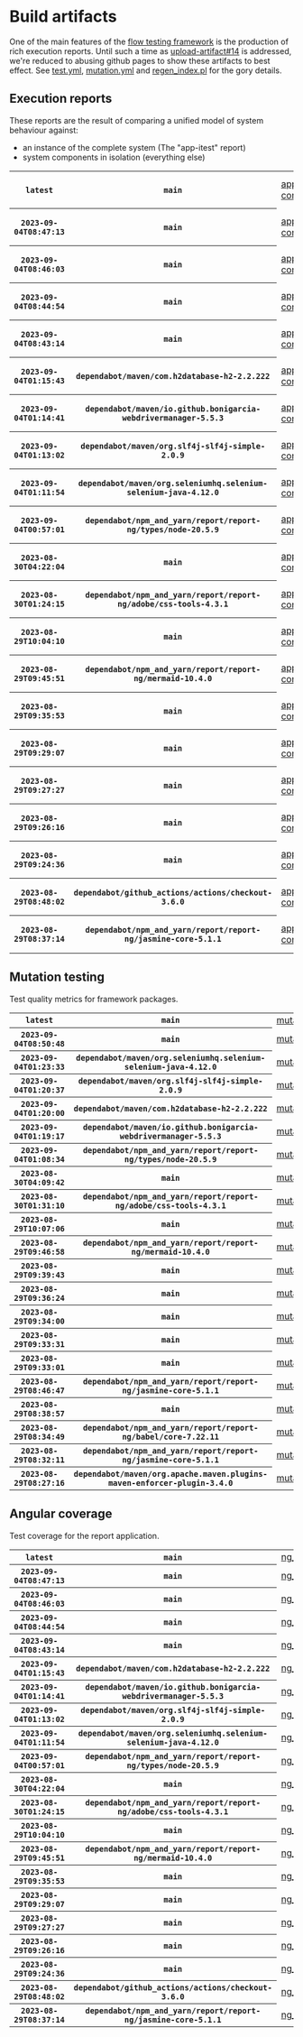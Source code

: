 # Build artifacts

One of the main features of the [flow testing framework](https://github.com/Mastercard/flow) is the production of rich execution reports.
Until such a time as [upload-artifact#14](https://github.com/actions/upload-artifact/issues/14) is addressed, we're reduced to abusing github pages to show these artifacts to best effect.
See [test.yml](https://github.com/Mastercard/flow/blob/main/.github/workflows/test.yml), [mutation.yml](https://github.com/Mastercard/flow/blob/main/.github/workflows/mutation.yml) and [regen_index.pl](https://github.com/Mastercard/flow/blob/pages/regen_index.pl) for the gory details.

## Execution reports

These reports are the result of comparing a unified model of system behaviour against:
 * an instance of the complete system (The "app-itest" report)
 * system components in isolation (everything else)

<!-- start:execution -->
<table>
	<tbody>
		<tr> <th><code>latest</code></th>
			 <th><code>main</code></th>
			<td><a href="execution/latest/example/app-core/target/mctf/latest/index.html">app-core</a></td>
			<td><a href="execution/latest/example/app-histogram/target/mctf/latest/index.html">app-histogram</a></td>
			<td><a href="execution/latest/example/app-itest/target/mctf/latest/index.html">app-itest</a></td>
			<td><a href="execution/latest/example/app-queue/target/mctf/latest/index.html">app-queue</a></td>
			<td><a href="execution/latest/example/app-store/target/mctf/latest/index.html">app-store</a></td>
			<td><a href="execution/latest/example/app-ui/target/mctf/latest/index.html">app-ui</a></td>
			<td><a href="execution/latest/example/app-web-ui/target/mctf/latest/index.html">app-web-ui</a></td>
		</tr>
		<tr> <th><code>2023-09-04T08:47:13</code></th>
			 <th><code>main</code></th>
			<td><a href="execution/1693817233/example/app-core/target/mctf/latest/index.html">app-core</a></td>
			<td><a href="execution/1693817233/example/app-histogram/target/mctf/latest/index.html">app-histogram</a></td>
			<td><a href="execution/1693817233/example/app-itest/target/mctf/latest/index.html">app-itest</a></td>
			<td><a href="execution/1693817233/example/app-queue/target/mctf/latest/index.html">app-queue</a></td>
			<td><a href="execution/1693817233/example/app-store/target/mctf/latest/index.html">app-store</a></td>
			<td><a href="execution/1693817233/example/app-ui/target/mctf/latest/index.html">app-ui</a></td>
			<td><a href="execution/1693817233/example/app-web-ui/target/mctf/latest/index.html">app-web-ui</a></td>
		</tr>
		<tr> <th><code>2023-09-04T08:46:03</code></th>
			 <th><code>main</code></th>
			<td><a href="execution/1693817163/example/app-core/target/mctf/latest/index.html">app-core</a></td>
			<td><a href="execution/1693817163/example/app-histogram/target/mctf/latest/index.html">app-histogram</a></td>
			<td><a href="execution/1693817163/example/app-itest/target/mctf/latest/index.html">app-itest</a></td>
			<td><a href="execution/1693817163/example/app-queue/target/mctf/latest/index.html">app-queue</a></td>
			<td><a href="execution/1693817163/example/app-store/target/mctf/latest/index.html">app-store</a></td>
			<td><a href="execution/1693817163/example/app-ui/target/mctf/latest/index.html">app-ui</a></td>
			<td><a href="execution/1693817163/example/app-web-ui/target/mctf/latest/index.html">app-web-ui</a></td>
		</tr>
		<tr> <th><code>2023-09-04T08:44:54</code></th>
			 <th><code>main</code></th>
			<td><a href="execution/1693817094/example/app-core/target/mctf/latest/index.html">app-core</a></td>
			<td><a href="execution/1693817094/example/app-histogram/target/mctf/latest/index.html">app-histogram</a></td>
			<td><a href="execution/1693817094/example/app-itest/target/mctf/latest/index.html">app-itest</a></td>
			<td><a href="execution/1693817094/example/app-queue/target/mctf/latest/index.html">app-queue</a></td>
			<td><a href="execution/1693817094/example/app-store/target/mctf/latest/index.html">app-store</a></td>
			<td><a href="execution/1693817094/example/app-ui/target/mctf/latest/index.html">app-ui</a></td>
			<td><a href="execution/1693817094/example/app-web-ui/target/mctf/latest/index.html">app-web-ui</a></td>
		</tr>
		<tr> <th><code>2023-09-04T08:43:14</code></th>
			 <th><code>main</code></th>
			<td><a href="execution/1693816994/example/app-core/target/mctf/latest/index.html">app-core</a></td>
			<td><a href="execution/1693816994/example/app-histogram/target/mctf/latest/index.html">app-histogram</a></td>
			<td><a href="execution/1693816994/example/app-itest/target/mctf/latest/index.html">app-itest</a></td>
			<td><a href="execution/1693816994/example/app-queue/target/mctf/latest/index.html">app-queue</a></td>
			<td><a href="execution/1693816994/example/app-store/target/mctf/latest/index.html">app-store</a></td>
			<td><a href="execution/1693816994/example/app-ui/target/mctf/latest/index.html">app-ui</a></td>
			<td><a href="execution/1693816994/example/app-web-ui/target/mctf/latest/index.html">app-web-ui</a></td>
		</tr>
		<tr> <th><code>2023-09-04T01:15:43</code></th>
			 <th><code>dependabot/maven/com.h2database-h2-2.2.222</code></th>
			<td><a href="execution/1693790143/example/app-core/target/mctf/latest/index.html">app-core</a></td>
			<td><a href="execution/1693790143/example/app-histogram/target/mctf/latest/index.html">app-histogram</a></td>
			<td><a href="execution/1693790143/example/app-itest/target/mctf/latest/index.html">app-itest</a></td>
			<td><a href="execution/1693790143/example/app-queue/target/mctf/latest/index.html">app-queue</a></td>
			<td><a href="execution/1693790143/example/app-store/target/mctf/latest/index.html">app-store</a></td>
			<td><a href="execution/1693790143/example/app-ui/target/mctf/latest/index.html">app-ui</a></td>
			<td><a href="execution/1693790143/example/app-web-ui/target/mctf/latest/index.html">app-web-ui</a></td>
		</tr>
		<tr> <th><code>2023-09-04T01:14:41</code></th>
			 <th><code>dependabot/maven/io.github.bonigarcia-webdrivermanager-5.5.3</code></th>
			<td><a href="execution/1693790081/example/app-core/target/mctf/latest/index.html">app-core</a></td>
			<td><a href="execution/1693790081/example/app-histogram/target/mctf/latest/index.html">app-histogram</a></td>
			<td><a href="execution/1693790081/example/app-itest/target/mctf/latest/index.html">app-itest</a></td>
			<td><a href="execution/1693790081/example/app-queue/target/mctf/latest/index.html">app-queue</a></td>
			<td><a href="execution/1693790081/example/app-store/target/mctf/latest/index.html">app-store</a></td>
			<td><a href="execution/1693790081/example/app-ui/target/mctf/latest/index.html">app-ui</a></td>
			<td><a href="execution/1693790081/example/app-web-ui/target/mctf/latest/index.html">app-web-ui</a></td>
		</tr>
		<tr> <th><code>2023-09-04T01:13:02</code></th>
			 <th><code>dependabot/maven/org.slf4j-slf4j-simple-2.0.9</code></th>
			<td><a href="execution/1693789982/example/app-core/target/mctf/latest/index.html">app-core</a></td>
			<td><a href="execution/1693789982/example/app-histogram/target/mctf/latest/index.html">app-histogram</a></td>
			<td><a href="execution/1693789982/example/app-itest/target/mctf/latest/index.html">app-itest</a></td>
			<td><a href="execution/1693789982/example/app-queue/target/mctf/latest/index.html">app-queue</a></td>
			<td><a href="execution/1693789982/example/app-store/target/mctf/latest/index.html">app-store</a></td>
			<td><a href="execution/1693789982/example/app-ui/target/mctf/latest/index.html">app-ui</a></td>
			<td><a href="execution/1693789982/example/app-web-ui/target/mctf/latest/index.html">app-web-ui</a></td>
		</tr>
		<tr> <th><code>2023-09-04T01:11:54</code></th>
			 <th><code>dependabot/maven/org.seleniumhq.selenium-selenium-java-4.12.0</code></th>
			<td><a href="execution/1693789914/example/app-core/target/mctf/latest/index.html">app-core</a></td>
			<td><a href="execution/1693789914/example/app-histogram/target/mctf/latest/index.html">app-histogram</a></td>
			<td><a href="execution/1693789914/example/app-itest/target/mctf/latest/index.html">app-itest</a></td>
			<td><a href="execution/1693789914/example/app-queue/target/mctf/latest/index.html">app-queue</a></td>
			<td><a href="execution/1693789914/example/app-store/target/mctf/latest/index.html">app-store</a></td>
			<td><a href="execution/1693789914/example/app-ui/target/mctf/latest/index.html">app-ui</a></td>
			<td><a href="execution/1693789914/example/app-web-ui/target/mctf/latest/index.html">app-web-ui</a></td>
		</tr>
		<tr> <th><code>2023-09-04T00:57:01</code></th>
			 <th><code>dependabot/npm_and_yarn/report/report-ng/types/node-20.5.9</code></th>
			<td><a href="execution/1693789021/example/app-core/target/mctf/latest/index.html">app-core</a></td>
			<td><a href="execution/1693789021/example/app-histogram/target/mctf/latest/index.html">app-histogram</a></td>
			<td><a href="execution/1693789021/example/app-itest/target/mctf/latest/index.html">app-itest</a></td>
			<td><a href="execution/1693789021/example/app-queue/target/mctf/latest/index.html">app-queue</a></td>
			<td><a href="execution/1693789021/example/app-store/target/mctf/latest/index.html">app-store</a></td>
			<td><a href="execution/1693789021/example/app-ui/target/mctf/latest/index.html">app-ui</a></td>
			<td><a href="execution/1693789021/example/app-web-ui/target/mctf/latest/index.html">app-web-ui</a></td>
		</tr>
		<tr> <th><code>2023-08-30T04:22:04</code></th>
			 <th><code>main</code></th>
			<td><a href="execution/1693369324/example/app-core/target/mctf/latest/index.html">app-core</a></td>
			<td><a href="execution/1693369324/example/app-histogram/target/mctf/latest/index.html">app-histogram</a></td>
			<td><a href="execution/1693369324/example/app-itest/target/mctf/latest/index.html">app-itest</a></td>
			<td><a href="execution/1693369324/example/app-queue/target/mctf/latest/index.html">app-queue</a></td>
			<td><a href="execution/1693369324/example/app-store/target/mctf/latest/index.html">app-store</a></td>
			<td><a href="execution/1693369324/example/app-ui/target/mctf/latest/index.html">app-ui</a></td>
			<td><a href="execution/1693369324/example/app-web-ui/target/mctf/latest/index.html">app-web-ui</a></td>
		</tr>
		<tr> <th><code>2023-08-30T01:24:15</code></th>
			 <th><code>dependabot/npm_and_yarn/report/report-ng/adobe/css-tools-4.3.1</code></th>
			<td><a href="execution/1693358655/example/app-core/target/mctf/latest/index.html">app-core</a></td>
			<td><a href="execution/1693358655/example/app-histogram/target/mctf/latest/index.html">app-histogram</a></td>
			<td><a href="execution/1693358655/example/app-itest/target/mctf/latest/index.html">app-itest</a></td>
			<td><a href="execution/1693358655/example/app-queue/target/mctf/latest/index.html">app-queue</a></td>
			<td><a href="execution/1693358655/example/app-store/target/mctf/latest/index.html">app-store</a></td>
			<td><a href="execution/1693358655/example/app-ui/target/mctf/latest/index.html">app-ui</a></td>
			<td><a href="execution/1693358655/example/app-web-ui/target/mctf/latest/index.html">app-web-ui</a></td>
		</tr>
		<tr> <th><code>2023-08-29T10:04:10</code></th>
			 <th><code>main</code></th>
			<td><a href="execution/1693303450/example/app-core/target/mctf/latest/index.html">app-core</a></td>
			<td><a href="execution/1693303450/example/app-histogram/target/mctf/latest/index.html">app-histogram</a></td>
			<td><a href="execution/1693303450/example/app-itest/target/mctf/latest/index.html">app-itest</a></td>
			<td><a href="execution/1693303450/example/app-queue/target/mctf/latest/index.html">app-queue</a></td>
			<td><a href="execution/1693303450/example/app-store/target/mctf/latest/index.html">app-store</a></td>
			<td><a href="execution/1693303450/example/app-ui/target/mctf/latest/index.html">app-ui</a></td>
			<td><a href="execution/1693303450/example/app-web-ui/target/mctf/latest/index.html">app-web-ui</a></td>
		</tr>
		<tr> <th><code>2023-08-29T09:45:51</code></th>
			 <th><code>dependabot/npm_and_yarn/report/report-ng/mermaid-10.4.0</code></th>
			<td><a href="execution/1693302351/example/app-core/target/mctf/latest/index.html">app-core</a></td>
			<td><a href="execution/1693302351/example/app-histogram/target/mctf/latest/index.html">app-histogram</a></td>
			<td><a href="execution/1693302351/example/app-itest/target/mctf/latest/index.html">app-itest</a></td>
			<td><a href="execution/1693302351/example/app-queue/target/mctf/latest/index.html">app-queue</a></td>
			<td><a href="execution/1693302351/example/app-store/target/mctf/latest/index.html">app-store</a></td>
			<td><a href="execution/1693302351/example/app-ui/target/mctf/latest/index.html">app-ui</a></td>
			<td><a href="execution/1693302351/example/app-web-ui/target/mctf/latest/index.html">app-web-ui</a></td>
		</tr>
		<tr> <th><code>2023-08-29T09:35:53</code></th>
			 <th><code>main</code></th>
			<td><a href="execution/1693301753/example/app-core/target/mctf/latest/index.html">app-core</a></td>
			<td><a href="execution/1693301753/example/app-histogram/target/mctf/latest/index.html">app-histogram</a></td>
			<td><a href="execution/1693301753/example/app-itest/target/mctf/latest/index.html">app-itest</a></td>
			<td><a href="execution/1693301753/example/app-queue/target/mctf/latest/index.html">app-queue</a></td>
			<td><a href="execution/1693301753/example/app-store/target/mctf/latest/index.html">app-store</a></td>
			<td><a href="execution/1693301753/example/app-ui/target/mctf/latest/index.html">app-ui</a></td>
			<td><a href="execution/1693301753/example/app-web-ui/target/mctf/latest/index.html">app-web-ui</a></td>
		</tr>
		<tr> <th><code>2023-08-29T09:29:07</code></th>
			 <th><code>main</code></th>
			<td><a href="execution/1693301347/example/app-core/target/mctf/latest/index.html">app-core</a></td>
			<td><a href="execution/1693301347/example/app-histogram/target/mctf/latest/index.html">app-histogram</a></td>
			<td><a href="execution/1693301347/example/app-itest/target/mctf/latest/index.html">app-itest</a></td>
			<td><a href="execution/1693301347/example/app-queue/target/mctf/latest/index.html">app-queue</a></td>
			<td><a href="execution/1693301347/example/app-store/target/mctf/latest/index.html">app-store</a></td>
			<td><a href="execution/1693301347/example/app-ui/target/mctf/latest/index.html">app-ui</a></td>
			<td><a href="execution/1693301347/example/app-web-ui/target/mctf/latest/index.html">app-web-ui</a></td>
		</tr>
		<tr> <th><code>2023-08-29T09:27:27</code></th>
			 <th><code>main</code></th>
			<td><a href="execution/1693301247/example/app-core/target/mctf/latest/index.html">app-core</a></td>
			<td><a href="execution/1693301247/example/app-histogram/target/mctf/latest/index.html">app-histogram</a></td>
			<td><a href="execution/1693301247/example/app-itest/target/mctf/latest/index.html">app-itest</a></td>
			<td><a href="execution/1693301247/example/app-queue/target/mctf/latest/index.html">app-queue</a></td>
			<td><a href="execution/1693301247/example/app-store/target/mctf/latest/index.html">app-store</a></td>
			<td><a href="execution/1693301247/example/app-ui/target/mctf/latest/index.html">app-ui</a></td>
			<td><a href="execution/1693301247/example/app-web-ui/target/mctf/latest/index.html">app-web-ui</a></td>
		</tr>
		<tr> <th><code>2023-08-29T09:26:16</code></th>
			 <th><code>main</code></th>
			<td><a href="execution/1693301176/example/app-core/target/mctf/latest/index.html">app-core</a></td>
			<td><a href="execution/1693301176/example/app-histogram/target/mctf/latest/index.html">app-histogram</a></td>
			<td><a href="execution/1693301176/example/app-itest/target/mctf/latest/index.html">app-itest</a></td>
			<td><a href="execution/1693301176/example/app-queue/target/mctf/latest/index.html">app-queue</a></td>
			<td><a href="execution/1693301176/example/app-store/target/mctf/latest/index.html">app-store</a></td>
			<td><a href="execution/1693301176/example/app-ui/target/mctf/latest/index.html">app-ui</a></td>
			<td><a href="execution/1693301176/example/app-web-ui/target/mctf/latest/index.html">app-web-ui</a></td>
		</tr>
		<tr> <th><code>2023-08-29T09:24:36</code></th>
			 <th><code>main</code></th>
			<td><a href="execution/1693301076/example/app-core/target/mctf/latest/index.html">app-core</a></td>
			<td><a href="execution/1693301076/example/app-histogram/target/mctf/latest/index.html">app-histogram</a></td>
			<td><a href="execution/1693301076/example/app-itest/target/mctf/latest/index.html">app-itest</a></td>
			<td><a href="execution/1693301076/example/app-queue/target/mctf/latest/index.html">app-queue</a></td>
			<td><a href="execution/1693301076/example/app-store/target/mctf/latest/index.html">app-store</a></td>
			<td><a href="execution/1693301076/example/app-ui/target/mctf/latest/index.html">app-ui</a></td>
			<td><a href="execution/1693301076/example/app-web-ui/target/mctf/latest/index.html">app-web-ui</a></td>
		</tr>
		<tr> <th><code>2023-08-29T08:48:02</code></th>
			 <th><code>dependabot/github_actions/actions/checkout-3.6.0</code></th>
			<td><a href="execution/1693298882/example/app-core/target/mctf/latest/index.html">app-core</a></td>
			<td><a href="execution/1693298882/example/app-histogram/target/mctf/latest/index.html">app-histogram</a></td>
			<td><a href="execution/1693298882/example/app-itest/target/mctf/latest/index.html">app-itest</a></td>
			<td><a href="execution/1693298882/example/app-queue/target/mctf/latest/index.html">app-queue</a></td>
			<td><a href="execution/1693298882/example/app-store/target/mctf/latest/index.html">app-store</a></td>
			<td><a href="execution/1693298882/example/app-ui/target/mctf/latest/index.html">app-ui</a></td>
			<td><a href="execution/1693298882/example/app-web-ui/target/mctf/latest/index.html">app-web-ui</a></td>
		</tr>
		<tr> <th><code>2023-08-29T08:37:14</code></th>
			 <th><code>dependabot/npm_and_yarn/report/report-ng/jasmine-core-5.1.1</code></th>
			<td><a href="execution/1693298234/example/app-core/target/mctf/latest/index.html">app-core</a></td>
			<td><a href="execution/1693298234/example/app-histogram/target/mctf/latest/index.html">app-histogram</a></td>
			<td><a href="execution/1693298234/example/app-itest/target/mctf/latest/index.html">app-itest</a></td>
			<td><a href="execution/1693298234/example/app-queue/target/mctf/latest/index.html">app-queue</a></td>
			<td><a href="execution/1693298234/example/app-store/target/mctf/latest/index.html">app-store</a></td>
			<td><a href="execution/1693298234/example/app-ui/target/mctf/latest/index.html">app-ui</a></td>
			<td><a href="execution/1693298234/example/app-web-ui/target/mctf/latest/index.html">app-web-ui</a></td>
		</tr>
	</tbody>
</table>
<!-- end:execution -->

## Mutation testing

Test quality metrics for framework packages.

<!-- start:mutation -->
<table>
	<tbody>
		<tr> <th><code>latest</code></th>
			 <th><code>main</code></th>
			<td><a href="mutation/latest/mutation_report/index.html">mutation</a></td>
		</tr>
		<tr> <th><code>2023-09-04T08:50:48</code></th>
			 <th><code>main</code></th>
			<td><a href="mutation/1693817448/mutation_report/index.html">mutation</a></td>
		</tr>
		<tr> <th><code>2023-09-04T01:23:33</code></th>
			 <th><code>dependabot/maven/org.seleniumhq.selenium-selenium-java-4.12.0</code></th>
			<td><a href="mutation/1693790613/mutation_report/index.html">mutation</a></td>
		</tr>
		<tr> <th><code>2023-09-04T01:20:37</code></th>
			 <th><code>dependabot/maven/org.slf4j-slf4j-simple-2.0.9</code></th>
			<td><a href="mutation/1693790437/mutation_report/index.html">mutation</a></td>
		</tr>
		<tr> <th><code>2023-09-04T01:20:00</code></th>
			 <th><code>dependabot/maven/com.h2database-h2-2.2.222</code></th>
			<td><a href="mutation/1693790400/mutation_report/index.html">mutation</a></td>
		</tr>
		<tr> <th><code>2023-09-04T01:19:17</code></th>
			 <th><code>dependabot/maven/io.github.bonigarcia-webdrivermanager-5.5.3</code></th>
			<td><a href="mutation/1693790357/mutation_report/index.html">mutation</a></td>
		</tr>
		<tr> <th><code>2023-09-04T01:08:34</code></th>
			 <th><code>dependabot/npm_and_yarn/report/report-ng/types/node-20.5.9</code></th>
			<td><a href="mutation/1693789714/mutation_report/index.html">mutation</a></td>
		</tr>
		<tr> <th><code>2023-08-30T04:09:42</code></th>
			 <th><code>main</code></th>
			<td><a href="mutation/1693368582/mutation_report/index.html">mutation</a></td>
		</tr>
		<tr> <th><code>2023-08-30T01:31:10</code></th>
			 <th><code>dependabot/npm_and_yarn/report/report-ng/adobe/css-tools-4.3.1</code></th>
			<td><a href="mutation/1693359070/mutation_report/index.html">mutation</a></td>
		</tr>
		<tr> <th><code>2023-08-29T10:07:06</code></th>
			 <th><code>main</code></th>
			<td><a href="mutation/1693303626/mutation_report/index.html">mutation</a></td>
		</tr>
		<tr> <th><code>2023-08-29T09:46:58</code></th>
			 <th><code>dependabot/npm_and_yarn/report/report-ng/mermaid-10.4.0</code></th>
			<td><a href="mutation/1693302418/mutation_report/index.html">mutation</a></td>
		</tr>
		<tr> <th><code>2023-08-29T09:39:43</code></th>
			 <th><code>main</code></th>
			<td><a href="mutation/1693301983/mutation_report/index.html">mutation</a></td>
		</tr>
		<tr> <th><code>2023-08-29T09:36:24</code></th>
			 <th><code>main</code></th>
			<td><a href="mutation/1693301784/mutation_report/index.html">mutation</a></td>
		</tr>
		<tr> <th><code>2023-08-29T09:34:00</code></th>
			 <th><code>main</code></th>
			<td><a href="mutation/1693301640/mutation_report/index.html">mutation</a></td>
		</tr>
		<tr> <th><code>2023-08-29T09:33:31</code></th>
			 <th><code>main</code></th>
			<td><a href="mutation/1693301611/mutation_report/index.html">mutation</a></td>
		</tr>
		<tr> <th><code>2023-08-29T09:33:01</code></th>
			 <th><code>main</code></th>
			<td><a href="mutation/1693301581/mutation_report/index.html">mutation</a></td>
		</tr>
		<tr> <th><code>2023-08-29T08:46:47</code></th>
			 <th><code>dependabot/npm_and_yarn/report/report-ng/jasmine-core-5.1.1</code></th>
			<td><a href="mutation/1693298807/mutation_report/index.html">mutation</a></td>
		</tr>
		<tr> <th><code>2023-08-29T08:38:57</code></th>
			 <th><code>main</code></th>
			<td><a href="mutation/1693298337/mutation_report/index.html">mutation</a></td>
		</tr>
		<tr> <th><code>2023-08-29T08:34:49</code></th>
			 <th><code>dependabot/npm_and_yarn/report/report-ng/babel/core-7.22.11</code></th>
			<td><a href="mutation/1693298089/mutation_report/index.html">mutation</a></td>
		</tr>
		<tr> <th><code>2023-08-29T08:32:11</code></th>
			 <th><code>dependabot/npm_and_yarn/report/report-ng/jasmine-core-5.1.1</code></th>
			<td><a href="mutation/1693297931/mutation_report/index.html">mutation</a></td>
		</tr>
		<tr> <th><code>2023-08-29T08:27:16</code></th>
			 <th><code>dependabot/maven/org.apache.maven.plugins-maven-enforcer-plugin-3.4.0</code></th>
			<td><a href="mutation/1693297636/mutation_report/index.html">mutation</a></td>
		</tr>
	</tbody>
</table>
<!-- end:mutation -->

## Angular coverage

Test coverage for the report application.

<!-- start:ng_coverage -->
<table>
	<tbody>
		<tr> <th><code>latest</code></th>
			 <th><code>main</code></th>
			<td><a href="ng_coverage/latest/report/index.html">ng_coverage</a></td>
		</tr>
		<tr> <th><code>2023-09-04T08:47:13</code></th>
			 <th><code>main</code></th>
			<td><a href="ng_coverage/1693817233/report/index.html">ng_coverage</a></td>
		</tr>
		<tr> <th><code>2023-09-04T08:46:03</code></th>
			 <th><code>main</code></th>
			<td><a href="ng_coverage/1693817163/report/index.html">ng_coverage</a></td>
		</tr>
		<tr> <th><code>2023-09-04T08:44:54</code></th>
			 <th><code>main</code></th>
			<td><a href="ng_coverage/1693817094/report/index.html">ng_coverage</a></td>
		</tr>
		<tr> <th><code>2023-09-04T08:43:14</code></th>
			 <th><code>main</code></th>
			<td><a href="ng_coverage/1693816994/report/index.html">ng_coverage</a></td>
		</tr>
		<tr> <th><code>2023-09-04T01:15:43</code></th>
			 <th><code>dependabot/maven/com.h2database-h2-2.2.222</code></th>
			<td><a href="ng_coverage/1693790143/report/index.html">ng_coverage</a></td>
		</tr>
		<tr> <th><code>2023-09-04T01:14:41</code></th>
			 <th><code>dependabot/maven/io.github.bonigarcia-webdrivermanager-5.5.3</code></th>
			<td><a href="ng_coverage/1693790081/report/index.html">ng_coverage</a></td>
		</tr>
		<tr> <th><code>2023-09-04T01:13:02</code></th>
			 <th><code>dependabot/maven/org.slf4j-slf4j-simple-2.0.9</code></th>
			<td><a href="ng_coverage/1693789982/report/index.html">ng_coverage</a></td>
		</tr>
		<tr> <th><code>2023-09-04T01:11:54</code></th>
			 <th><code>dependabot/maven/org.seleniumhq.selenium-selenium-java-4.12.0</code></th>
			<td><a href="ng_coverage/1693789914/report/index.html">ng_coverage</a></td>
		</tr>
		<tr> <th><code>2023-09-04T00:57:01</code></th>
			 <th><code>dependabot/npm_and_yarn/report/report-ng/types/node-20.5.9</code></th>
			<td><a href="ng_coverage/1693789021/report/index.html">ng_coverage</a></td>
		</tr>
		<tr> <th><code>2023-08-30T04:22:04</code></th>
			 <th><code>main</code></th>
			<td><a href="ng_coverage/1693369324/report/index.html">ng_coverage</a></td>
		</tr>
		<tr> <th><code>2023-08-30T01:24:15</code></th>
			 <th><code>dependabot/npm_and_yarn/report/report-ng/adobe/css-tools-4.3.1</code></th>
			<td><a href="ng_coverage/1693358655/report/index.html">ng_coverage</a></td>
		</tr>
		<tr> <th><code>2023-08-29T10:04:10</code></th>
			 <th><code>main</code></th>
			<td><a href="ng_coverage/1693303450/report/index.html">ng_coverage</a></td>
		</tr>
		<tr> <th><code>2023-08-29T09:45:51</code></th>
			 <th><code>dependabot/npm_and_yarn/report/report-ng/mermaid-10.4.0</code></th>
			<td><a href="ng_coverage/1693302351/report/index.html">ng_coverage</a></td>
		</tr>
		<tr> <th><code>2023-08-29T09:35:53</code></th>
			 <th><code>main</code></th>
			<td><a href="ng_coverage/1693301753/report/index.html">ng_coverage</a></td>
		</tr>
		<tr> <th><code>2023-08-29T09:29:07</code></th>
			 <th><code>main</code></th>
			<td><a href="ng_coverage/1693301347/report/index.html">ng_coverage</a></td>
		</tr>
		<tr> <th><code>2023-08-29T09:27:27</code></th>
			 <th><code>main</code></th>
			<td><a href="ng_coverage/1693301247/report/index.html">ng_coverage</a></td>
		</tr>
		<tr> <th><code>2023-08-29T09:26:16</code></th>
			 <th><code>main</code></th>
			<td><a href="ng_coverage/1693301176/report/index.html">ng_coverage</a></td>
		</tr>
		<tr> <th><code>2023-08-29T09:24:36</code></th>
			 <th><code>main</code></th>
			<td><a href="ng_coverage/1693301076/report/index.html">ng_coverage</a></td>
		</tr>
		<tr> <th><code>2023-08-29T08:48:02</code></th>
			 <th><code>dependabot/github_actions/actions/checkout-3.6.0</code></th>
			<td><a href="ng_coverage/1693298882/report/index.html">ng_coverage</a></td>
		</tr>
		<tr> <th><code>2023-08-29T08:37:14</code></th>
			 <th><code>dependabot/npm_and_yarn/report/report-ng/jasmine-core-5.1.1</code></th>
			<td><a href="ng_coverage/1693298234/report/index.html">ng_coverage</a></td>
		</tr>
	</tbody>
</table>
<!-- end:ng_coverage -->